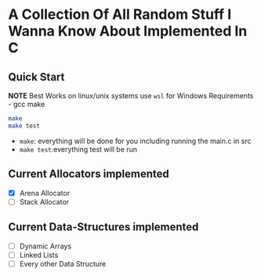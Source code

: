 # A Collection Of All Random Stuff I Wanna Know About Implemented In C

## Quick Start
**NOTE** Best Works on linux/unix systems use `wsl` for Windows
Requirements - gcc make
```sh
make
make test
```

- `make`: everything will be done for you including running the main.c in src
- `make test`:everything test will be run 

## Current Allocators implemented
- [x] Arena Allocator
- [ ] Stack Allocator

## Current Data-Structures implemented
- [ ] Dynamic Arrays
- [ ] Linked Lists
- [ ] Every other Data Structure
